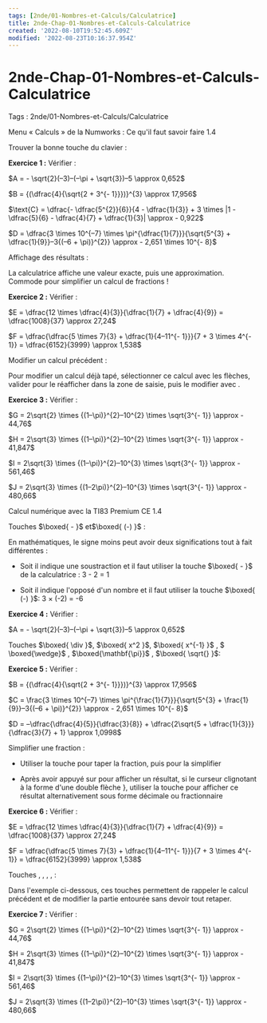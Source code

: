 ```yaml
---
tags: [2nde/01-Nombres-et-Calculs/Calculatrice]
title: 2nde-Chap-01-Nombres-et-Calculs-Calculatrice
created: '2022-08-10T19:52:45.609Z'
modified: '2022-08-23T10:16:37.954Z'
---
```


# 2nde-Chap-01-Nombres-et-Calculs-Calculatrice

Tags : 2nde/01-Nombres-et-Calculs/Calculatrice


Menu « Calculs » de la Numworks : Ce qu'il faut savoir faire 1.4

Trouver la bonne touche du clavier :

**Exercice 1 :** Vérifier :

$A = - \sqrt{2}(–3)–(–\pi + \sqrt{3})–5 \approx 0,652$

$B = {(\dfrac{4}{\sqrt{2 + 3^{- 1}}})}^{3} \approx 17,956$

$\text{C} = \dfrac{- \dfrac{5^{2}}{6}}{4 - \dfrac{1}{3}} + 3 \times |1 - \dfrac{5}{6} - \dfrac{4}{7} + \dfrac{1}{3}| \approx - 0,922$

$D = \dfrac{3 \times 10^{–7} \times \pi^{\dfrac{1}{7}}}{\sqrt{5^{3} + \dfrac{1}{9}}–3{(–6 + \pi)}^{2}} \approx - 2,651 \times 10^{- 8}$

Affichage des résultats :

La calculatrice affiche une valeur exacte, puis une approximation.
Commode pour simplifier un calcul de fractions !

**Exercice 2 :** Vérifier :

$E = \dfrac{12 \times \dfrac{4}{3}}{\dfrac{1}{7} + \dfrac{4}{9}} = \dfrac{1008}{37} \approx 27,24$

$F = \dfrac{\dfrac{5 \times 7}{3} + \dfrac{1}{4–11^{- 1}}}{7 + 3 \times 4^{- 1}} = \dfrac{6152}{3999} \approx 1,538$

Modifier un calcul précédent :

Pour modifier un calcul déjà tapé, sélectionner ce calcul avec les
flèches, valider pour le réafficher dans la zone de saisie, puis le
modifier avec .

**Exercice 3 :** Vérifier :

$G = 2\sqrt{2} \times {(1–\pi)}^{2}–10^{2} \times \sqrt{3^{- 1}} \approx - 44,76$

$H = 2\sqrt{3} \times {(1–\pi)}^{2}–10^{2} \times \sqrt{3^{- 1}} \approx - 41,847$

$I = 2\sqrt{3} \times {(1–\pi)}^{2}–10^{3} \times \sqrt{3^{- 1}} \approx - 561,46$

$J = 2\sqrt{3} \times {(1–2\pi)}^{2}–10^{3} \times \sqrt{3^{- 1}} \approx - 480,66$

Calcul numérique avec la TI83 Premium CE 1.4

Touches $\boxed{ - }$ et$\boxed{ (-) }$ :

En mathématiques, le signe moins peut avoir deux significations tout à
fait différentes :

-   Soit il indique une soustraction et il faut utiliser la touche  $\boxed{ - }$ de la calculatrice : 3 - 2 = 1


-   Soit il indique l'opposé d'un nombre et il faut utiliser  la touche  $\boxed{ (-) }$: 3 × (-2) = -6

**Exercice  4 :** Vérifier :

$A = - \sqrt{2}(–3)–(–\pi + \sqrt{3})–5 \approx 0,652$

Touches  $\boxed{ \div }$,  $\boxed{ x^2 }$, $\boxed{ x^{-1} }$ , $ \boxed{\wedge}$  , $\boxed{\mathbf{\pi}}$ , $\boxed{ \sqrt{} }$:

**Exercice 5 :** Vérifier :

$B = {(\dfrac{4}{\sqrt{2 + 3^{- 1}}})}^{3} \approx 17,956$

$C = \frac{3 \times 10^{–7} \times \pi^{\frac{1}{7}}}{\sqrt{5^{3} + \frac{1}{9}}–3{(–6 + \pi)}^{2}} \approx - 2,651 \times 10^{- 8}$

$D = –\dfrac{\dfrac{4}{5}}{\dfrac{3}{8}} + \dfrac{2\sqrt{5 + \dfrac{1}{3}}}{\dfrac{3}{7} + 1} \approx 1,0998$

Simplifier une fraction :

-   Utiliser la touche pour taper la fraction, puis pour la simplifier

-   Après avoir appuyé sur pour afficher un résultat, si le curseur
    clignotant à la forme d'une double flèche }, utiliser la touche pour afficher ce résultat alternativement sous forme décimale ou
    fractionnaire

**Exercice 6 :** Vérifier :

$E = \dfrac{12 \times \dfrac{4}{3}}{\dfrac{1}{7} + \dfrac{4}{9}} = \dfrac{1008}{37} \approx 27,24$

$F = \dfrac{\dfrac{5 \times 7}{3} + \dfrac{1}{4–11^{- 1}}}{7 + 3 \times 4^{- 1}} = \dfrac{6152}{3999} \approx 1,538$

Touches , , , , :

Dans l'exemple ci-dessous, ces touches permettent de rappeler le calcul
précédent et de modifier la partie entourée sans devoir tout retaper.

**Exercice  7 :** Vérifier :


$G = 2\sqrt{2} \times {(1–\pi)}^{2}–10^{2} \times \sqrt{3^{- 1}} \approx - 44,76$


$H = 2\sqrt{3} \times {(1–\pi)}^{2}–10^{2} \times \sqrt{3^{- 1}} \approx - 41,847$


$I = 2\sqrt{3} \times {(1–\pi)}^{2}–10^{3} \times \sqrt{3^{- 1}} \approx - 561,46$

$J = 2\sqrt{3} \times {(1–2\pi)}^{2}–10^{3} \times \sqrt{3^{- 1}} \approx - 480,66$

